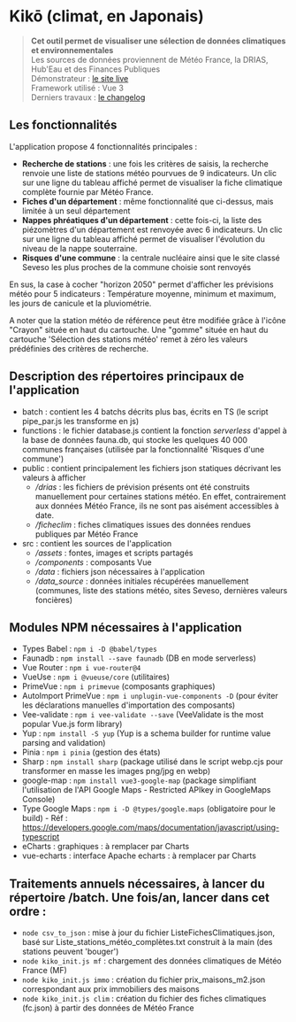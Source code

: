 # Kikō (climat, en Japonais)

> **Cet outil permet de visualiser une sélection de données climatiques et environnementales**<br>
> Les sources de données proviennent de Météo France, la DRIAS, Hub'Eau et des Finances Publiques<br>
> Démonstrateur : [le site live](https://kiko.andretonic.fr/)<br>
> Framework utilisé : Vue 3<br>
> Derniers travaux : [le changelog](https://kiko.andretonic.fr/changelog)<br>

## Les fonctionnalités

L'application propose 4 fonctionnalités principales :
- **Recherche de stations** : une fois les critères de saisis, la recherche renvoie une liste de stations météo pourvues de 9 indicateurs. Un clic sur une ligne du tableau affiché permet de visualiser la fiche climatique complète fournie par Météo France.
- **Fiches d'un département** : même fonctionnalité que ci-dessus, mais limitée à un seul département
- **Nappes phréatiques d'un département** : cette fois-ci, la liste des piézomètres d'un département est renvoyée avec 6 indicateurs. Un clic sur une ligne du tableau affiché permet de visualiser l'évolution du niveau de la nappe souterraine.
- **Risques d'une commune** : la centrale nucléaire ainsi que le site classé Seveso les plus proches de la commune choisie sont renvoyés

En sus, la case à cocher "horizon 2050" permet d'afficher les prévisions météo pour 5 indicateurs : Température moyenne, minimum et maximum, les jours de canicule et la pluviométrie.

A noter que la station météo de référence peut être modifiée grâce à l'icône "Crayon" située en haut du cartouche. Une "gomme" située en haut du cartouche 'Sélection des stations météo' remet à zéro les valeurs prédéfinies des critères de recherche.

## Description des répertoires principaux de l'application

- batch : contient les 4 batchs décrits plus bas, écrits en TS (le script pipe_par.js les transforme en js)<br>
- functions : le fichier database.js contient la fonction *serverless* d'appel à la base de données fauna.db, qui stocke les quelques 40 000 communes françaises (utilisée par la fonctionnalité 'Risques d'une commune')<br>
- public : contient principalement les fichiers json statiques décrivant les valeurs à afficher
    - */drias* : les fichiers de prévision présents ont été construits manuellement pour certaines stations météo. En effet, contrairement aux données Météo France, ils ne sont pas aisément accessibles à date.
    - */ficheclim* : fiches climatiques issues des données rendues publiques par Météo France
- src : contient les sources de l'application
    - */assets* : fontes, images et scripts partagés
    - */components* : composants Vue
    - */data* : fichiers json nécessaires à l'application
    - */data_source* : données initiales récupérées manuellement (communes, liste des stations météo, sites Seveso, dernières valeurs foncières)

## Modules NPM nécessaires à l'application

- Types Babel : ```npm i -D @babel/types```
- Faunadb : ```npm install --save faunadb``` (DB en mode serverless)
- Vue Router : ```npm i vue-router@4```
- VueUse : ```npm i @vueuse/core``` (utilitaires)
- PrimeVue : ```npm i primevue``` (composants graphiques)
- AutoImport PrimeVue : ```npm i unplugin-vue-components -D``` (pour éviter les déclarations manuelles d'importation des composants)
- Vee-validate : ```npm i vee-validate --save``` (VeeValidate is the most popular Vue.js form library)
- Yup : ```npm install -S yup``` (Yup is a schema builder for runtime value parsing and validation)
- Pinia : ```npm i pinia``` (gestion des états)
- Sharp : ```npm install sharp``` (package utilisé dans le script webp.cjs pour transformer en masse les images png/jpg en webp)
- google-map : ```npm install vue3-google-map``` (package simplifiant l'utilisation de l'API Google Maps - Restricted APIkey in GoogleMaps Console)
- Type Google Maps : ```npm i -D @types/google.maps``` (obligatoire pour le build) - Réf : https://developers.google.com/maps/documentation/javascript/using-typescript
- eCharts : graphiques :  à remplacer par Charts
- vue-echarts : interface Apache echarts : à remplacer par Charts

## Traitements annuels nécessaires, à lancer du répertoire /batch. Une fois/an, lancer dans cet ordre :

- ```node csv_to_json```       : mise à jour du fichier ListeFichesClimatiques.json, basé sur Liste_stations_météo_complètes.txt construit à la main (des stations peuvent 'bouger')
- ```node kiko_init.js mf```   : chargement des données climatiques de Météo France (MF)
- ```node kiko_init.js immo``` : création du fichier prix_maisons_m2.json correspondant aux prix immobiliers des maisons
- ```node kiko_init.js clim``` : création du fichier des fiches climatiques (fc.json) à partir des données de Météo France

